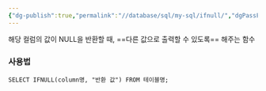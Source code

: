 ```yaml
---
{"dg-publish":true,"permalink":"//database/sql/my-sql/ifnull/","dgPassFrontmatter":true}
---
```



해당 컬럼의 값이 NULL을 반환할 때, ==다른 값으로 출력할 수 있도록== 해주는 함수

### 사용법
```MYSQL
SELECT IFNULL(column명, "반환 값") FROM 테이블명;
```